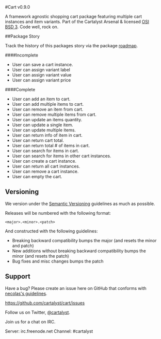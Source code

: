 #Cart v0.9.0

A framework agnostic shopping cart package featuring multiple cart instances and item variants. Part of the Cartalyst Arsenal & licensed [OSI BSD 3](license.md). Code well, rock on.

##Package Story

Track the history of this packages story via the package [roadmap](roadmap.md).

####Incomplete
- User can save a cart instance.
- User can assign variant label
- User can assign variant value
- User can assign variant price

####Complete
- User can add an item to cart.
- User can add multiple items to cart.
- User can remove an item from cart.
- User can remove multiple items from cart.
- User can update an items quantity.
- User can update a single item.
- User can update multiple items.
- User can return info of item in cart.
- User can return cart total.
- User can return total # of items in cart.
- User can search for items in cart.
- User can search for items in other cart instances.
- User can create a cart instance.
- User can return all cart instances.
- User can remove a cart instance.
- User can empty the cart.

Versioning
----------

We version under the [Semantic Versioning](http://semver.org/) guidelines as much as possible.

Releases will be numbered with the following format:

`<major>.<minor>.<patch>`

And constructed with the following guidelines:

* Breaking backward compatibility bumps the major (and resets the minor and patch)
* New additions without breaking backward compatibility bumps the minor (and resets the patch)
* Bug fixes and misc changes bumps the patch

Support
--------

Have a bug? Please create an issue here on GitHub that conforms with [necolas's guidelines](https://github.com/necolas/issue-guidelines).

https://github.com/cartalyst/cart/issues

Follow us on Twitter, [@cartalyst](http://twitter.com/cartalyst).

Join us for a chat on IRC.

Server: irc.freenode.net
Channel: #cartalyst

